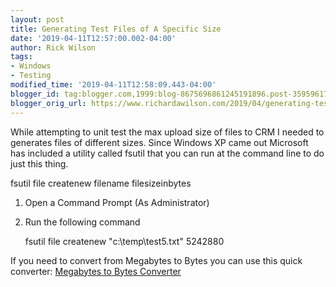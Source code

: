 ```yaml
---
layout: post
title: Generating Test Files of A Specific Size
date: '2019-04-11T12:57:00.002-04:00'
author: Rick Wilson
tags:
- Windows
- Testing
modified_time: '2019-04-11T12:58:09.443-04:00'
blogger_id: tag:blogger.com,1999:blog-8675696861245191896.post-359596173124012957
blogger_orig_url: https://www.richardawilson.com/2019/04/generating-test-files-of-specific-size.html
---
```


While attempting to unit test the max upload size of files to CRM I needed to generates files of different sizes.  Since Windows XP came out Microsoft has included a utility called fsutil that you can run at the command line to do just this thing.

fsutil file createnew filename filesizeinbytes 

1. Open a Command Prompt (As Administrator)

2. Run the following command

    fsutil file createnew "c:\temp\test5.txt" 5242880

If you need to convert from Megabytes to Bytes you can use this quick converter: [Megabytes to Bytes Converter](https://convertlive.com/u/convert/megabytes/to/bytes#5)

